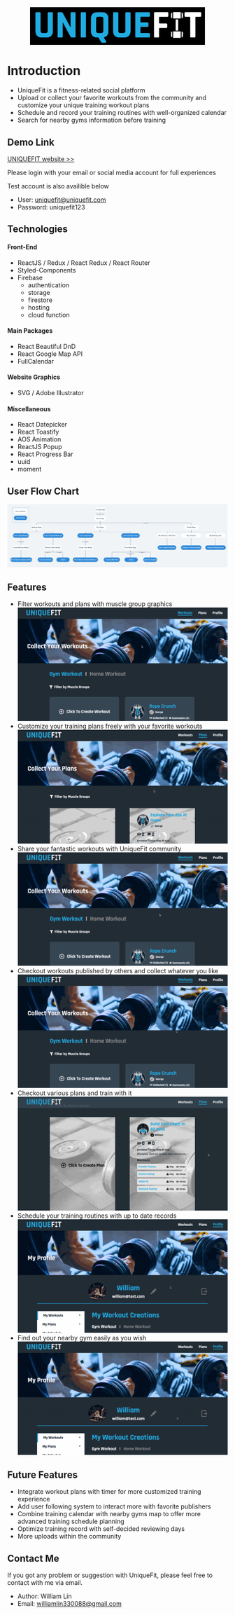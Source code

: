 <div align='center' ><img width="400px" src="src/images/logo-dark.png"/></div>

# Introduction

- UniqueFit is a fitness-related social platform
- Upload or collect your favorite workouts from the community and customize your unique training workout plans
- Schedule and record your training routines with well-organized calendar
- Search for nearby gyms information before training

## Demo Link

[UNIQUEFIT website >>](https://uniquefit-william.web.app)

Please login with your email or social media account for full experiences

Test account is also availible below

- User: uniquefit@uniquefit.com
- Password: uniquefit123

## Technologies

#### Front-End

- ReactJS / Redux / React Redux / React Router
- Styled-Components
- Firebase
  - authentication
  - storage
  - firestore
  - hosting
  - cloud function

#### Main Packages

- React Beautiful DnD
- React Google Map API
- FullCalendar

#### Website Graphics

- SVG / Adobe Illustrator

#### Miscellaneous

- React Datepicker
- React Toastify
- AOS Animation
- ReactJS Popup
- React Progress Bar
- uuid
- moment

## User Flow Chart

![userflow](src/images/userflow.png)

## Features

- Filter workouts and plans with muscle group graphics
  ![filter](media/filter.gif)
- Customize your training plans freely with your favorite workouts
  ![createplan](media/createplan.gif)
- Share your fantastic workouts with UniqueFit community
  ![createworkout](media/createworkout.gif)
- Checkout workouts published by others and collect whatever you like
  ![checkoutworkout](media/checkoutworkout.gif)
- Checkout various plans and train with it
  ![checkoutplan](media/checkoutplan.gif)
- Schedule your training routines with up to date records
  ![calendar](media/calendar.gif)
- Find out your nearby gym easily as you wish
  ![map](media/map.gif)

## Future Features

- Integrate workout plans with timer for more customized training experience
- Add user following system to interact more with favorite publishers
- Combine training calendar with nearby gyms map to offer more advanced training schedule planning
- Optimize training record with self-decided reviewing days
- More uploads within the community

## Contact Me

If you got any problem or suggestion with UniqueFit, please feel free to contact with me via email.

- Author: William Lin
- Email: williamlin330088@gmail.com
